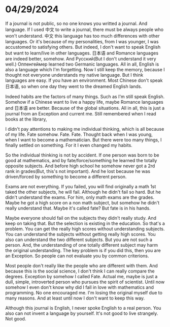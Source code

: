 # 04/29/2024

If a journal is not public, so no one knows you writted a journal. And language.
If I used 中文 to write a journal, there must be always people who won't understand. 中文 this language has too much differences with other languages.
Or it's because of my personalities, from I was younger, I was accustomed to satisfying others. But indeed, I don't want to speak English but want to learn/live in other languages.
日本语 and Romance languages are indeed better, somehow. And Русский(But I don't understand it very well.)
Оппенгеймер learned two Germanic languages.
All in all, English is also a language which I'm forgetting. Now I still keep the memory, because I thought not everyone understands my native language.
But I think languages are easy. If you have an environment. Most Chinese don't speak 日本语, so when one day they went to the dreamed English lands. 

Indeed habits are the factors of many things. Such as I'm still speak English. Somehow if a Chinese want to live a happy life, maybe Romance languages and 日本语 are better. Because of the global situations.
All in all, this is just a journal from an Exception and current me. Still remembered when I read books at the library, 

I didn't pay attentions to making me individual thinking, which is all because of my life. Fate somehow. Fate.
Fate. Thought back when I was young, when I want to become a mathematician. But there were too many things, I finally settled on something. For it I even changed my habits.

So the individual thinking is not by accident. If one person was born to be good at mathematics, and by fate/force/something he learned the totally opposite subjects.
And before high school he somehow never got a 2rd rank in grades(But, this's not important). And he lost because he was driven/forced by something to become a different person.

Exams are not everything. If you failed, you will find originally a math 1st taked the other subjects, he will fail. Although he didn't fail so hard. But he didn't understand the exams.
For him, only math exams are the grades. Maybe he got a high score on a non math subject, but somehow he didn't really understand that. Maybe it's called fate? But fate is in his hands.

Maybe everyone should fail on the subjects they didn't really study. And keep on taking that. But the selection is existing in the education. So that's a problem.
You can get the really high scores without understanding subjects. You can understand the subjects without getting really high scores.
You also can understand the two different subjects. But you are not such a person. And, the understanding of one totally different subject may harm the original understanding.
The key problem is if you did this, then you are an Exception. So people can not evaluate you by common criterions.

Most people don't really like the people who are different with them. And because this is the social science, I don't think I can really compare the degrees.
Exception by somehow I called Fate. Actual me, maybe is just a dull, simple, introverted person who pursues the spirit of scientist.
Until now somehow I even don't know why did I fall in love with mathematics and programming. No one encouraged me.
I'm losing the original myself due to many reasons. And at least until now I don't want to keep this way.

Although this journal is English, I never spoke English to a real person. You also can not invent a language by yourself.
It's not good to live strangely. Not good. 
